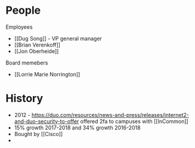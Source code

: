 
# People

Employees
- [[Dug Song]] - VP general manager
- [[Brian Verenkoff]]
- [[Jon Oberheide]]

Board memebers
- [[Lorrie Marie Norrington]] 

# History

- 2012 - https://duo.com/resources/news-and-press/releases/internet2-and-duo-security-to-offer offered 2fa to campuses with [[InCommon]]
- 15% growth 2017-2018 and 34% growth 2016-2018
- Bought by [[Cisco]]
- 

